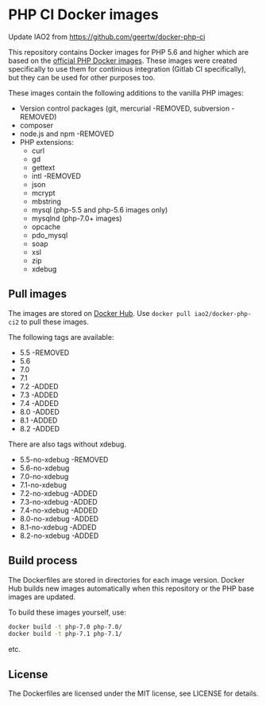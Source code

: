 # PHP CI Docker images  

Update IAO2 from https://github.com/geertw/docker-php-ci

This repository contains Docker images for PHP 5.6 and higher which are based on the [official PHP Docker images](https://hub.docker.com/r/_/php/). 
These images were created specifically to use them for continious integration (Gitlab CI specifically), but they can be used for other purposes too.

These images contain the following additions to the vanilla PHP images:

* Version control packages (git, mercurial -REMOVED, subversion -REMOVED)
* composer
* node.js and npm -REMOVED
* PHP extensions:
  * curl
  * gd
  * gettext
  * intl -REMOVED
  * json
  * mcrypt
  * mbstring
  * mysql (php-5.5 and php-5.6 images only)
  * mysqlnd (php-7.0+ images)
  * opcache
  * pdo_mysql
  * soap
  * xsl
  * zip
  * xdebug

## Pull images

The images are stored on [Docker Hub](https://hub.docker.com/r/iao2/docker-php-ci2/). Use `docker pull iao2/docker-php-ci2` to pull these images.

The following tags are available:

* 5.5 -REMOVED
* 5.6
* 7.0
* 7.1
* 7.2 -ADDED
* 7.3 -ADDED
* 7.4 -ADDED
* 8.0 -ADDED
* 8.1 -ADDED
* 8.2 -ADDED

There are also tags without xdebug.

* 5.5-no-xdebug -REMOVED
* 5.6-no-xdebug
* 7.0-no-xdebug
* 7.1-no-xdebug
* 7.2-no-xdebug -ADDED
* 7.3-no-xdebug -ADDED
* 7.4-no-xdebug -ADDED
* 8.0-no-xdebug -ADDED
* 8.1-no-xdebug -ADDED
* 8.2-no-xdebug -ADDED

## Build process

The Dockerfiles are stored in directories for each image version. Docker Hub builds new images automatically when this repository or the PHP base images are updated.

To build these images yourself, use:

```bash
docker build -t php-7.0 php-7.0/
docker build -t php-7.1 php-7.1/
```

etc.

## License

The Dockerfiles are licensed under the MIT license, see LICENSE for details.
